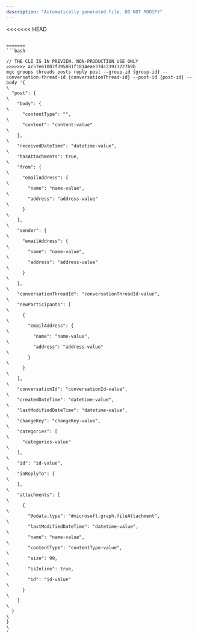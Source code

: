 ```yaml
---
description: "Automatically generated file. DO NOT MODIFY"
---
```


<<<<<<< HEAD
```cli

=======
```bash

// THE CLI IS IN PREVIEW. NON-PRODUCTION USE ONLY
>>>>>>> ac57e61007f395881f1814eae37dc23911227b9b
mgc groups threads posts reply post --group-id {group-id} --conversation-thread-id {conversationThread-id} --post-id {post-id} --body '{\
  "post": {\
    "body": {\
      "contentType": "",\
      "content": "content-value"\
    },\
    "receivedDateTime": "datetime-value",\
    "hasAttachments": true,\
    "from": {\
      "emailAddress": {\
        "name": "name-value",\
        "address": "address-value"\
      }\
    },\
    "sender": {\
      "emailAddress": {\
        "name": "name-value",\
        "address": "address-value"\
      }\
    },\
    "conversationThreadId": "conversationThreadId-value",\
    "newParticipants": [\
      {\
        "emailAddress": {\
          "name": "name-value",\
          "address": "address-value"\
        }\
      }\
    ],\
    "conversationId": "conversationId-value",\
    "createdDateTime": "datetime-value",\
    "lastModifiedDateTime": "datetime-value",\
    "changeKey": "changeKey-value",\
    "categories": [\
      "categories-value"\
    ],\
    "id": "id-value",\
    "inReplyTo": {\
    },\
    "attachments": [\
      {\
        "@odata.type": "#microsoft.graph.fileAttachment",\
        "lastModifiedDateTime": "datetime-value",\
        "name": "name-value",\
        "contentType": "contentType-value",\
        "size": 99,\
        "isInline": true,\
        "id": "id-value"\
      }\
    ]\
  }\
}\
'

```